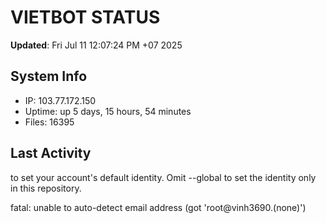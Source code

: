 # VIETBOT STATUS
**Updated**: Fri Jul 11 12:07:24 PM +07 2025

## System Info
- IP: 103.77.172.150
- Uptime: up 5 days, 15 hours, 54 minutes
- Files: 16395

## Last Activity

to set your account's default identity.
Omit --global to set the identity only in this repository.

fatal: unable to auto-detect email address (got 'root@vinh3690.(none)')
